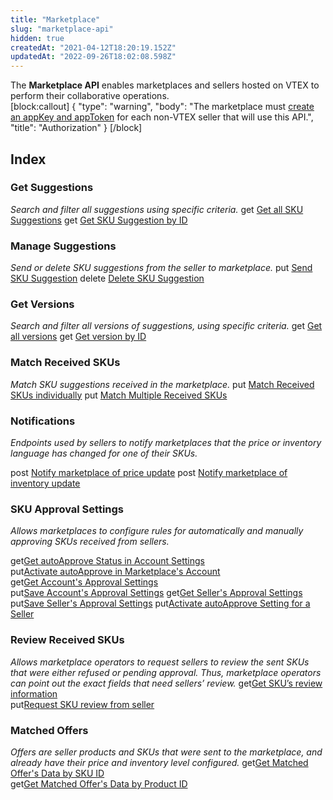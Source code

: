 ```yaml
---
title: "Marketplace"
slug: "marketplace-api"
hidden: true
createdAt: "2021-04-12T18:20:19.152Z"
updatedAt: "2022-09-26T18:02:08.598Z"
---
```

The **Marketplace API** enables marketplaces and sellers hosted on VTEX to perform their collaborative operations.  
[block:callout]
{
  "type": "warning",
  "body": "The marketplace must [create an appKey and appToken](https://developers.vtex.com/docs/guides/getting-started-authentication#section-creating-the-appkey-and-apptoken) for each non-VTEX seller that will use this API.",
  "title": "Authorization"
}
[/block]

## Index

### Get Suggestions

*Search and filter all suggestions using specific criteria.*
 <span class="api pg-type type-get">get</span> [Get all SKU Suggestions](https://developers.vtex.com/vtex-rest-api/reference/get-suggestions-1#get-all-sku-suggestions)
 <span class="api pg-type type-get">get</span> [Get SKU Suggestion by ID](https://developers.vtex.com/vtex-rest-api/reference/get-suggestions-1#get-sku-suggestions-by-id)

### Manage Suggestions

*Send or delete SKU suggestions from the seller to marketplace.*
 <span class="api pg-type type-put">put</span> [Send SKU Suggestion](https://developers.vtex.com/vtex-rest-api/reference/manage-suggestions-1#send-sku-suggestion)
 <span class="api pg-type type-delete">delete</span> [Delete SKU Suggestion](https://developers.vtex.com/vtex-rest-api/reference/manage-suggestions-1#delete-sku-suggestion)

### Get Versions

*Search and filter all versions of suggestions, using specific criteria.*
 <span class="api pg-type type-get">get</span> [Get all versions](https://developers.vtex.com/vtex-rest-api/reference/get-versions-1#get-all-versions)
 <span class="api pg-type type-get">get</span> [Get version by ID](https://developers.vtex.com/vtex-rest-api/reference/get-versions-1#get-version-by-id)

### Match Received SKUs

*Match SKU suggestions received in the marketplace.*
 <span class="api pg-type type-put">put</span> [Match Received SKUs individually](https://developers.vtex.com/vtex-rest-api/reference/match-received-skus-1#match-received-skus-individually)
 <span class="api pg-type type-put">put</span> [Match Multiple Received SKUs](https://developers.vtex.com/vtex-rest-api/reference/match-received-skus-1#match-multiple-received-skus)

### Notifications

*Endpoints used by sellers to notify marketplaces that the price or inventory language has changed for one of their SKUs.*

 <span class="api pg-type type-post">post</span> [Notify marketplace of price update](https://developers.vtex.com/vtex-rest-api/reference/notification#price-notification)
 <span class="api pg-type type-post">post</span> [Notify marketplace of inventory update](https://developers.vtex.com/vtex-rest-api/reference/notification#inventory-notification)

### SKU Approval Settings

*Allows marketplaces to configure rules for automatically and manually approving SKUs received from sellers.*

 <span class="api pg-type type-get">get</span>[Get autoApprove Status in Account Settings](https://developers.vtex.com/vtex-rest-api/reference/sku-approval-settings#get-autoapprove-value)  
 <span class="api pg-type type-put">put</span>[Activate autoApprove in Marketplace's Account](https://developers.vtex.com/vtex-rest-api/reference/sku-approval-settings#activate-autoapprove-for-account)  
 <span class="api pg-type type-get">get</span>[Get Account's Approval Settings](https://developers.vtex.com/vtex-rest-api/reference/sku-approval-settings#getaccountconfig)  
 <span class="api pg-type type-put">put</span>[Save Account's Approval Settings](https://developers.vtex.com/vtex-rest-api/reference/sku-approval-settings#saveaccountconfig)
 <span class="api pg-type type-get">get</span>[Get Seller's Approval Settings](https://developers.vtex.com/vtex-rest-api/reference/sku-approval-settings#getselleraccountconfig)
 <span class="api pg-type type-put">put</span>[Save Seller's Approval Settings](https://developers.vtex.com/vtex-rest-api/reference/sku-approval-settings#putselleraccountconfig)
 <span class="api pg-type type-put">put</span>[Activate autoApprove Setting for a Seller](https://developers.vtex.com/vtex-rest-api/reference/sku-approval-settings#activate-autoapprove-for-seller)  

### Review Received SKUs

*Allows marketplace operators to request sellers to review the sent SKUs that were either refused or pending approval. Thus, marketplace operators can point out the exact fields that need sellers’ review.*
 <span class="api pg-type type-get">get</span>[Get SKU’s review information](https://developers.vtex.com/vtex-rest-api/reference/review-received-skus#get-sku-review-information)  
 <span class="api pg-type type-put">put</span>[Request SKU review from seller](https://developers.vtex.com/vtex-rest-api/reference/review-received-skus#request-sku-review)  

### Matched Offers

 *Offers are seller products and SKUs that were sent to the marketplace, and already have their price and inventory level configured.*
 <span class="api pg-type type-get">get</span>[Get Matched Offer's Data by SKU ID](https://developers.vtex.com/vtex-rest-api/reference/matched-offers)  
 <span class="api pg-type type-get">get</span>[Get Matched Offer's Data by Product ID](https://developers.vtex.com/vtex-rest-api/reference/matched-offers#marketplace-api-get-matched-offers-productid)
